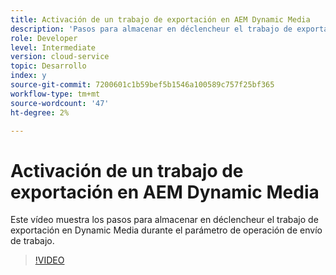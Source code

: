 ```yaml
---
title: Activación de un trabajo de exportación en AEM Dynamic Media
description: 'Pasos para almacenar en déclencheur el trabajo de exportación durante la operación de envío del trabajo en Dynamic Media.  '
role: Developer
level: Intermediate
version: cloud-service
topic: Desarrollo
index: y
source-git-commit: 7200601c1b59bef5b1546a100589c757f25bf365
workflow-type: tm+mt
source-wordcount: '47'
ht-degree: 2%

---
```



# Activación de un trabajo de exportación en AEM Dynamic Media

Este vídeo muestra los pasos para almacenar en déclencheur el trabajo de exportación en Dynamic Media durante el parámetro de operación de envío de trabajo.

>[!VIDEO](https://video.tv.adobe.com/v/335454?quality=9&learn=on)
